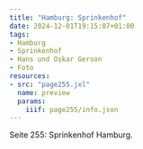 ```yaml
---
title: "Hamburg: Sprinkenhof"
date: 2024-12-01T19:15:07+01:00
tags:
- Hamburg
- Sprinkenhof
- Hans und Oskar Gerson
- Foto
resources:
- src: "page255.jxl"
  name: preview
  params:
    iiif: page255/info.json
---
```


Seite 255: Sprinkenhof Hamburg.
<!--moere-->
